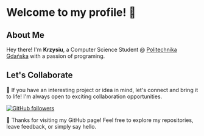 # Welcome to my profile! 👋

## About Me
Hey there! I'm **Krzysiu**, a Computer Science Student @ [Politechnika Gdańska](https://eti.pg.edu.pl/) with a passion of programing.

## Let's Collaborate
🤝 If you have an interesting project or idea in mind, let's connect and bring it to life! I'm always open to exciting collaboration opportunities. 

[![GitHub followers](https://img.shields.io/github/followers/GramNaTosterze?label=Follow&style=social)](https://github.com/GramNaTosterze)

🎉 Thanks for visiting my GitHub page! Feel free to explore my repositories, leave feedback, or simply say hello.
